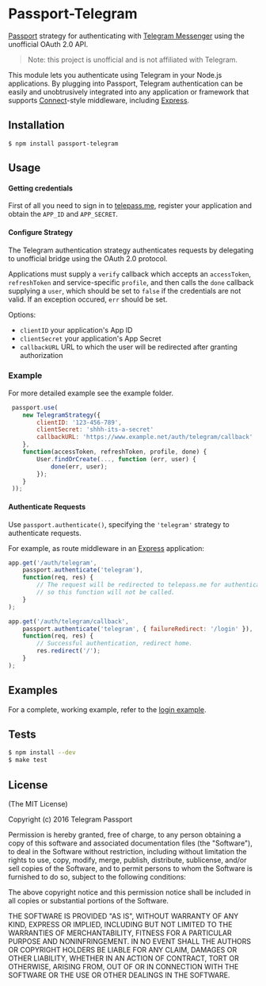 # Passport-Telegram
[Passport](http://passportjs.org/) strategy for authenticating with [Telegram Messenger](https://telegram.org) using the unofficial OAuth 2.0 API.

> Note: this project is unofficial and is not affiliated with Telegram.

This module lets you authenticate using Telegram in your Node.js applications. By plugging into Passport, Telegram authentication can be easily and unobtrusively integrated into any application or framework that supports [Connect](http://www.senchalabs.org/connect/)-style middleware, including [Express](http://expressjs.com/).

## Installation
```
$ npm install passport-telegram
```

## Usage
#### Getting credentials
First of all you need to sign in to [telepass.me](https://telepass.me), register your application and obtain the `APP_ID` and `APP_SECRET`.

#### Configure Strategy

The Telegram authentication strategy authenticates requests by delegating to unofficial bridge using the OAuth 2.0 protocol.

Applications must supply a `verify` callback which accepts an `accessToken`, `refreshToken` and service-specific `profile`, and then calls the `done` callback supplying a `user`, which should be set to `false` if the credentials are not valid.  If an exception occured, `err` should be set.

Options:
 - `clientID`      your application's App ID
 - `clientSecret`  your application's App Secret
 - `callbackURL`   URL to which the user will be redirected after granting authorization
 
### Example
For more detailed example see the example folder.
```javascript
 passport.use(
    new TelegramStrategy({
        clientID: '123-456-789',
        clientSecret: 'shhh-its-a-secret'
        callbackURL: 'https://www.example.net/auth/telegram/callback'
    },
    function(accessToken, refreshToken, profile, done) {
        User.findOrCreate(..., function (err, user) {
            done(err, user);
        });
    }
 ));
```

#### Authenticate Requests

Use `passport.authenticate()`, specifying the `'telegram'` strategy to
authenticate requests.

For example, as route middleware in an [Express](http://expressjs.com/)
application:

```javascript
app.get('/auth/telegram', 
    passport.authenticate('telegram'),
    function(req, res) {
        // The request will be redirected to telepass.me for authentication,
        // so this function will not be called.
    }
);

app.get('/auth/telegram/callback', 
    passport.authenticate('telegram', { failureRedirect: '/login' }),
    function(req, res) {
        // Successful authentication, redirect home.
        res.redirect('/');
    }
);
```

## Examples

For a complete, working example, refer to the [login example](https://github.com/TelegramPassport/passport-js/tree/master/example).

## Tests
```bash
$ npm install --dev
$ make test
```

## License

(The MIT License)

Copyright (c) 2016 Telegram Passport

Permission is hereby granted, free of charge, to any person obtaining a copy of
this software and associated documentation files (the "Software"), to deal in
the Software without restriction, including without limitation the rights to
use, copy, modify, merge, publish, distribute, sublicense, and/or sell copies of
the Software, and to permit persons to whom the Software is furnished to do so,
subject to the following conditions:

The above copyright notice and this permission notice shall be included in all
copies or substantial portions of the Software.

THE SOFTWARE IS PROVIDED "AS IS", WITHOUT WARRANTY OF ANY KIND, EXPRESS OR
IMPLIED, INCLUDING BUT NOT LIMITED TO THE WARRANTIES OF MERCHANTABILITY, FITNESS
FOR A PARTICULAR PURPOSE AND NONINFRINGEMENT. IN NO EVENT SHALL THE AUTHORS OR
COPYRIGHT HOLDERS BE LIABLE FOR ANY CLAIM, DAMAGES OR OTHER LIABILITY, WHETHER
IN AN ACTION OF CONTRACT, TORT OR OTHERWISE, ARISING FROM, OUT OF OR IN
CONNECTION WITH THE SOFTWARE OR THE USE OR OTHER DEALINGS IN THE SOFTWARE.

